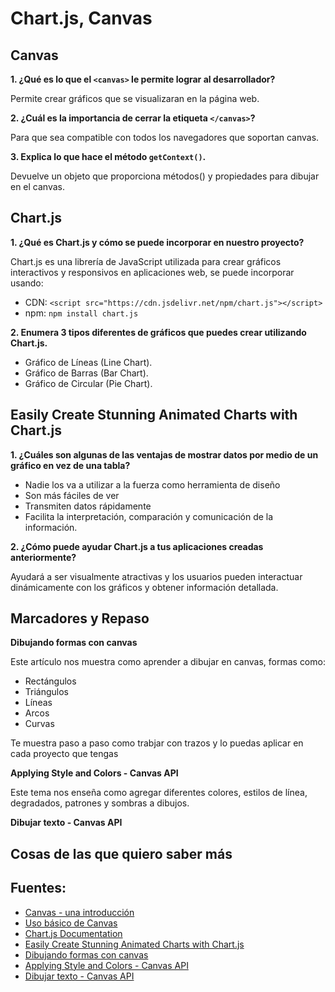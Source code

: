 # Chart.js, Canvas

## Canvas

**1. ¿Qué es lo que el `<canvas>` le permite lograr al desarrollador?**

Permite crear gráficos que se visualizaran en la página web.

**2. ¿Cuál es la importancia de cerrar la etiqueta `</canvas>`?**

 Para que sea compatible con todos los navegadores que soportan canvas.

**3. Explica lo que hace el método `getContext()`.**
 
Devuelve un objeto que proporciona métodos() y propiedades para dibujar en el canvas.

## Chart.js 

**1. ¿Qué es Chart.js y cómo se puede incorporar en nuestro proyecto?**

Chart.js es una librería de JavaScript utilizada para crear gráficos interactivos y responsivos en aplicaciones web, se puede incorporar usando:
* CDN: `<script src="https://cdn.jsdelivr.net/npm/chart.js"></script>`
* npm: `npm install chart.js`

**2. Enumera 3 tipos diferentes de gráficos que puedes crear utilizando Chart.js.**

* Gráfico de Líneas (Line Chart).
* Gráfico de Barras (Bar Chart).
* Gráfico de Circular (Pie Chart).
  
## Easily Create Stunning Animated Charts with Chart.js

**1. ¿Cuáles son algunas de las ventajas de mostrar datos por medio de un gráfico en vez de una tabla?**

* Nadie los va a utilizar a la fuerza como herramienta de diseño
* Son más fáciles de ver
* Transmiten datos rápidamente
* Facilita la interpretación, comparación y comunicación de la información.

**2. ¿Cómo puede ayudar Chart.js a tus aplicaciones creadas anteriormente?**

Ayudará a ser visualmente atractivas y los usuarios pueden interactuar dinámicamente con los gráficos y obtener información detallada.

## Marcadores y Repaso

**Dibujando formas con canvas**

Este artículo nos muestra como aprender a dibujar en canvas, formas como: 

* Rectángulos
* Triángulos
* Líneas
* Arcos
* Curvas

Te muestra paso a paso como trabjar con trazos y lo puedas aplicar en cada proyecto que tengas 

**Applying Style and Colors - Canvas API**

Este tema nos enseña  como agregar diferentes colores, estilos de línea, degradados, patrones y sombras a dibujos.

**Dibujar texto - Canvas API**



## Cosas de las que quiero saber más

## Fuentes:

+ [Canvas - una introducción](https://w3.unpocodetodo.info/canvas/introduccion.php)
+ [Uso básico de Canvas](https://developer.mozilla.org/es/docs/Web/API/Canvas_API/Tutorial/Basic_usage)
+ [Chart.js Documentation](https://www.chartjs.org/docs/latest/)
+ [Easily Create Stunning Animated Charts with Chart.js](https://www.webdesignerdepot.com/2013/11/easily-create-stunning-animated-charts-with-chart-js/)
+ [Dibujando formas con canvas](https://developer.mozilla.org/es/docs/Web/API/Canvas_API/Tutorial/Drawing_shapes)
+ [Applying Style and Colors - Canvas API](https://developer.mozilla.org/es/docs/Web/API/Canvas_API/Tutorial/Applying_styles_and_colors)
+ [Dibujar texto - Canvas API](https://developer.mozilla.org/es/docs/Web/API/Canvas_API/Tutorial/Drawing_text)
